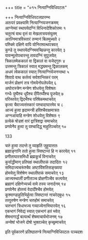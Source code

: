 +++
title = "०१५ नित्याग्निविधिपटलः"

+++
नित्याग्निविधिपटलप्रारम्भः  
अतःपरं प्रवक्ष्यामि नित्याग्नियजनक्रमम्  
आग्नेय्यां स्थापयेदग्निं विधिनादेशिकोत्तमः १  
चतुरश्रं वाथ वृत्तं वा मेखलात्रयसंयुतम्  
अरत्निमात्रविस्तारं तन्मानं बिलमुच्यते २  
पश्चिमे दक्षिणे वापि योनिरश्वत्थपत्रवत्  
कुण्डे तु स्थापयेदग्निमवच्छिन्नन्तु कारयेत् ३  
यावन्मूलोपचारन्तु तावदग्निं सुपूजयेत्  
त्रिकालमेककालं वा द्विकालं वा यजेद्गुरुः ४  
उत्तमन्तु त्रिकालं स्यात् मद्ध्यमन्तु द्विकालकम्  
अधमं त्वेककालं स्यात् नित्याग्निर्यजनन्तथा ५  
शिवाग्रे वाथ कर्तव्यं सर्वशान्तिकरं परम्  
मार्जनं प्रोक्षणं तत्र गोमयेनोपलेपयेत् ६  
अघोरास्त्रेण मन्त्रेण शोधयेत्तु विशेषतः  
गन्धैः पुष्पैश्च धूपैश्च दीपैरर्घ्यैश्च पूजयेत् ७  
परिस्तरेत् द्विदर्भैश्च परिषेकमथाचरेत्  
कृत्वा चैवाज्यसंस्कारं पश्चादाघारमेव च ८  
आज्यं हुत्वा हृदामन्त्री हविश्चैवाक्षमात्रतः  
अग्नआयाहि मन्त्रेण शोधयेत्तु विशेषतः ९  
प्रत्येकं षोडशं वारं द्वात्रिंशद्वा समाचरेत्  
प्रणवेनैव हुत्वा तु पश्चादिद्ध् माहुतिञ्चरेत् १०

133

चरुं हुत्वा तदन्ते तु व्याहृतिं जुहुयात्ततः  
ब्रह्माङ्गानि ततो हुत्वा स्विष्टान्तं हि न कारयेत् ११  
प्रणीताघारसमिधौ ब्रह्मकूर्चं विनाचरेत्  
कुर्याद्धीमान् प्रतिपक्षं स्थालीपाकं तदादितः १२  
समिदाज्यचरूंश्चैव अष्टाविंशतिसङ्ख्यया  
होमयेत्तु विशेषेण स्थालीपाकं समाचरेत् १३  
आज्यस्थालीं प्रणीताञ्च प्रोक्षणीञ्चैव कल्पयेत्  
ब्रह्माणं दक्षिणेभ्यर्च्य वामे तस्य जनार्दनम् १४  
प्रणवेनैव होतव्यं वेदादींश्चैव होमयेत्  
कूश्माण्डाहुतिभिर्हुत्वा स्विष्टान्तं नाचरेद्बुधः १५  
तत्पुरुषेण मन्त्रेण चरुहोमं समाचरेत्  
चरुभागं त्रिधाभज्य गव्याज्येनाभिघारयेत् १६  
एकभागं निवेद्यं स्यात् एकभागं हतं भवेत्  
शेषभागार्द्धं बल्यर्त्थं शेषमाचार्यभोजनम् १७  
अन्येषां भोजने दोषो भुक्तञ्चेत् कृच्छ्रमाचरेत्

इति पूर्वकारणे प्रतिष्ठातन्त्रे नित्याग्निविधिपटलः पञ्चदशः

  

  
